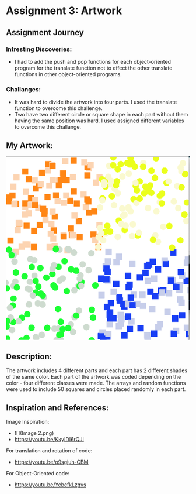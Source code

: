 # Assignment 3: Artwork

## Assignment Journey

### Intresting Discoveries:
- I had to add the push and pop functions for each object-oriented program for the translate function not to effect the other translate functions in other object-oriented programs.

### Challanges:
- It was hard to divide the artwork into four parts. I used the translate function to overcome this challenge.
- Two have two different circle or square shape in each part without them having the same position was hard. I used assigned different variables to overcome this challange.

## My Artwork:

![](Image.png)

## Description:

The artwork includes 4 different parts and each part has 2 different shades of the same color. Each part of the artwork was coded depending on the color -  four different classes were made. The arrays and random functions were used to include 50 squares and circles placed randomly in each part.

## Inspiration and References:

Image Inspiration: 

- ![](Image 2.png)
- https://youtu.be/KkyIDI6rQJI

For translation and rotation of code: 

- https://youtu.be/o9sgjuh-CBM

For Object-Oriented code:

- https://youtu.be/YcbcfkLzgvs
